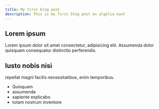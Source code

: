 ```yaml
---
title: My first blog post
description: This is my first blog post on algolia nuxt
---
```


## Lorem ipsum

Lorem ipsum dolor sit amet consectetur, adipisicing elit.
Assumenda dolor quisquam consequatur distinctio perferendis.

## Iusto nobis nisi

repellat magni facilis necessitatibus, enim temporibus.

- Quisquam
- assumenda
- sapiente explicabo
- totam nostrum inventore
